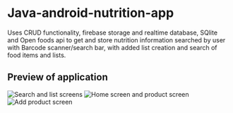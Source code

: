 # Java-android-nutrition-app
Uses CRUD functionality, firebase storage and realtime database, SQlite and Open foods api to get and store nutrition information searched by user with Barcode scanner/search bar, with added list creation and search of food items and lists. 

## Preview of application
![Search and list screens](https://firebasestorage.googleapis.com/v0/b/storeling-c0777.appspot.com/o/Search%20and%20list%20screens.png?alt=media&token=fbe360cf-eaae-4ebb-acd5-ca5d0c06256e)
![Home screen and product screen](https://firebasestorage.googleapis.com/v0/b/storeling-c0777.appspot.com/o/Home%20screen%20and%20product.png?alt=media&token=c37641ee-9918-4f14-876d-6a36fc958a1f)
![Add product screen](https://firebasestorage.googleapis.com/v0/b/storeling-c0777.appspot.com/o/Add%20product%20screen.png?alt=media&token=67ba8ea9-a9ef-4724-a2e3-0dd088d17b2c)
